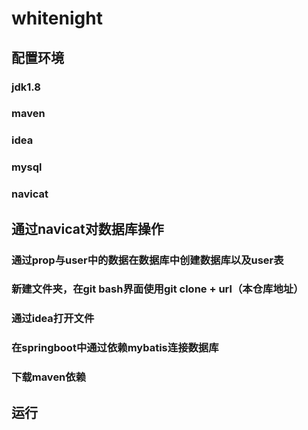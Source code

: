 # whitenight
## 配置环境
### jdk1.8
### maven
### idea
### mysql
### navicat
## 通过navicat对数据库操作
### 通过prop与user中的数据在数据库中创建数据库以及user表
### 新建文件夹，在git bash界面使用git clone + url（本仓库地址）
### 通过idea打开文件
### 在springboot中通过依赖mybatis连接数据库
### 下载maven依赖
## 运行
